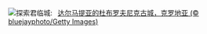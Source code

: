 ![](https://www.bing.com/th?id=OHR.DubrovnikTwilight_ZH-CN2981648854_UHD.jpg&w=1000)探索君临城:&nbsp;&ensp;[达尔马提亚的杜布罗夫尼克古城，克罗地亚 (© bluejayphoto/Getty Images)](https://www.bing.com/th?id=OHR.DubrovnikTwilight_ZH-CN2981648854_UHD.jpg)
<br><br/>
